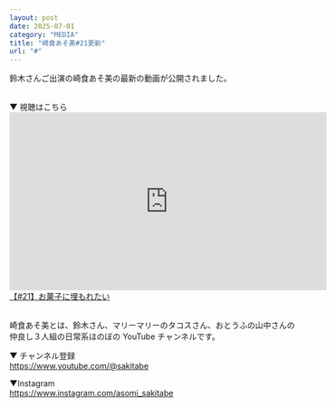 ```yaml
---
layout: post
date: 2025-07-01
category: "MEDIA"
title: "崎食あそ美#21更新"
url: "#"
---
```


鈴木さんご出演の崎食あそ美の最新の動画が公開されました。

<br>
▼ 視聴はこちら

<div class="video-size">
    <iframe width="560" height="315" src="https://www.youtube.com/embed/7q4a2rMBjR8?si=0Z4VY_Ye8My2WGnE" title="YouTube video player" frameborder="0" allow="accelerometer; autoplay; clipboard-write; encrypted-media; gyroscope; picture-in-picture; web-share" referrerpolicy="strict-origin-when-cross-origin" allowfullscreen></iframe>
</div>
<a href="https://youtu.be/7q4a2rMBjR8?si=BC3r4gCmFMNl20cw" target="_blank">【#21】お菓子に埋もれたい</a>

<br>
<br>

崎食あそ美とは、鈴木さん、マリーマリーのタコスさん、おとうふの山中さんの仲良し３人組の日常系ほのぼの YouTube チャンネルです。

▼ チャンネル登録<br><https://www.youtube.com/@sakitabe>

▼Instagram<br><https://www.instagram.com/asomi_sakitabe>
